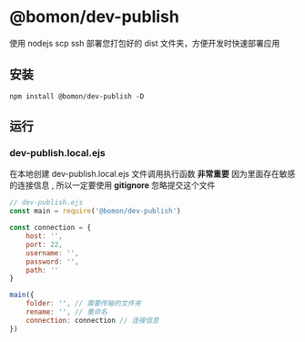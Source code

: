 # @bomon/dev-publish

使用 nodejs scp ssh 部署您打包好的 dist 文件夹，方便开发时快速部署应用

## 安装

```npm install @bomon/dev-publish -D```

## 运行

### dev-publish.local.ejs

在本地创建 dev-publish.local.ejs 文件调用执行函数
**非常重要**
因为里面存在敏感的连接信息 , 所以一定要使用 **gitignore** 忽略提交这个文件

```js
// dev-publish.ejs
const main = require('@bomon/dev-publish')

const connection = {
    host: '',
    port: 22,
    username: '',
    password: '',
    path: ''
}

main({
    folder: '', // 需要传输的文件夹
    rename: '', // 重命名
    connection: connection // 连接信息
})
```
